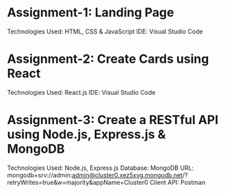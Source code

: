 # Assignment-1: Landing Page
Technologies Used: HTML, CSS & JavaScript
IDE: Visual Studio Code

# Assignment-2: Create Cards using React
Technologies Used: React.js
IDE: Visual Studio Code

# Assignment-3: Create a RESTful API using Node.js, Express.js & MongoDB
Technologies Used: Node.js, Express.js
Database: MongoDB
URL: mongodb+srv://admin:admin@cluster0.xez5xvg.mongodb.net/?retryWrites=true&w=majority&appName=Cluster0
Client API: Postman
